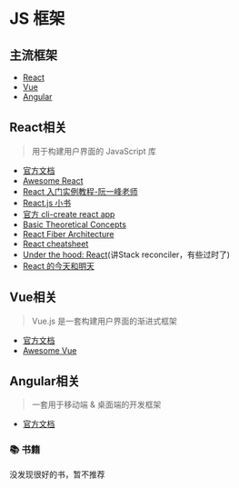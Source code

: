 # JS 框架

## 主流框架
 - [React](https://reactjs.org/)
 - [Vue](https://vuejs.org)
 - [Angular](https://angular.io/)

## React相关

> 用于构建用户界面的 JavaScript 库

- [官方文档](https://reactjs.org/docs/getting-started.html)
- [Awesome React](https://github.com/enaqx/awesome-react)
- [React 入门实例教程-阮一峰老师](http://www.ruanyifeng.com/blog/2015/03/react.html)
- [React.js 小书](http://huziketang.mangojuice.top/books/react/)
- [官方 cli-create react app](https://create-react-app.dev/)
- [Basic Theoretical Concepts](https://github.com/reactjs/react-basic)
- [React Fiber Architecture](https://github.com/acdlite/react-fiber-architecture)
- [React cheatsheet](https://devhints.io/react)
- [Under the hood: React](https://github.com/Bogdan-Lyashenko/Under-the-hood-ReactJS)(讲Stack reconciler，有些过时了)
- [React 的今天和明天](https://juejin.im/post/5be90d825188254b0917f180)
  
## Vue相关

> Vue.js 是一套构建用户界面的渐进式框架

- [官方文档](https://vuejs.bootcss.com/guide/)
- [Awesome Vue](https://github.com/vuejs/awesome-vue)

## Angular相关

> 一套用于移动端 & 桌面端的开发框架

- [官方文档](https://angular.cn/docs)
  
### 📚 书籍

没发现很好的书，暂不推荐
